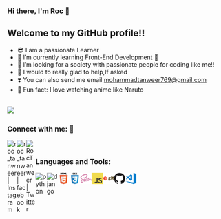 ### Hi there, I'm Roc 👋

## Welcome to my GitHub profile!!


- 😎 I am a passionate Learner  
- 🤔 I’m currently learning Front-End Development 🤣
- 🤖 I’m looking for a society with passionate people for coding like me!!
- 🤗 I would to really glad to help,If asked
- ❣️ You can also send me email mohammadtanweer769@gmail.com
- 👾 Fun fact: I love watching anime like Naruto 

<br/>

<img src="https://github-readme-stats.vercel.app/api?username=RocTanweer&show_icons=true&title_color=ffffff&icon_color=bb2acf&text_color=daf7dc&bg_color=151515">



### Connect with me: 🙂

[<img align="left" alt="roc_tanweer | Instagram" width="22px" src="https://cdn.jsdelivr.net/npm/simple-icons@v3/icons/instagram.svg" />][instagram]
[<img align="left" alt="roc_tanweer | facebook" width="22px" src="https://cdn1.iconfinder.com/data/icons/social-media-circle-7/512/Circled_Facebook_svg-256.png" />][fb]
[<img align="left" alt="RocTanweer | Twitter" width="22px" src="https://cdn.jsdelivr.net/npm/simple-icons@v3/icons/twitter.svg" />][twitter]
<!-- [<img align="left" alt="codeSTACKr.com" width="22px" src="https://raw.githubusercontent.com/iconic/open-iconic/master/svg/globe.svg" />][website]
[<img align="left" alt="codeSTACKr | YouTube" width="22px" src="https://cdn.jsdelivr.net/npm/simple-icons@v3/icons/youtube.svg" />][youtube] -->
<!-- [<img align="left" alt="codeSTACKr | LinkedIn" width="22px" src="https://cdn.jsdelivr.net/npm/simple-icons@v3/icons/linkedin.svg" />][linkedin] -->

<br />

### Languages and Tools:

[<img align="left" alt="python" width="26px" src="https://cdn2.iconfinder.com/data/icons/well-known-1/1024/Python-256.png" />][python]
[<img align="left" alt="django" width="26px" src="https://cdn2.iconfinder.com/data/icons/well-known-1/1024/Python-256.png" />][django]
[<img align="left" alt="HTML5" width="26px" src="https://raw.githubusercontent.com/github/explore/80688e429a7d4ef2fca1e82350fe8e3517d3494d/topics/html/html.png" />][HTML5]
[<img align="left" alt="CSS3" width="26px" src="https://raw.githubusercontent.com/github/explore/80688e429a7d4ef2fca1e82350fe8e3517d3494d/topics/css/css.png" />][CSS3]
[<img align="left" alt="Sass" width="26px" src="https://raw.githubusercontent.com/github/explore/80688e429a7d4ef2fca1e82350fe8e3517d3494d/topics/sass/sass.png" />][sass]
[<img align="left" alt="JavaScript" width="26px" src="https://raw.githubusercontent.com/github/explore/80688e429a7d4ef2fca1e82350fe8e3517d3494d/topics/javascript/javascript.png" />][js]
[<img align="left" alt="Git" width="26px" src="https://raw.githubusercontent.com/github/explore/80688e429a7d4ef2fca1e82350fe8e3517d3494d/topics/git/git.png" />][git]
[<img align="left" alt="GitHub" width="26px" src="https://raw.githubusercontent.com/github/explore/78df643247d429f6cc873026c0622819ad797942/topics/github/github.png" />][github]
[<img align="left" alt="Visual Studio Code" width="26px" src="https://raw.githubusercontent.com/github/explore/80688e429a7d4ef2fca1e82350fe8e3517d3494d/topics/visual-studio-code/visual-studio-code.png" />][vscode]
<!-- [<img align="left" alt="React" width="26px" src="https://raw.githubusercontent.com/github/explore/80688e429a7d4ef2fca1e82350fe8e3517d3494d/topics/react/react.png" />][reactplaylist]
[<img align="left" alt="Gatsby" width="26px" src="https://raw.githubusercontent.com/github/explore/e94815998e4e0713912fed477a1f346ec04c3da2/topics/gatsby/gatsby.png" />][webdevplaylist]
[<img align="left" alt="GraphQL" width="26px" src="https://raw.githubusercontent.com/github/explore/80688e429a7d4ef2fca1e82350fe8e3517d3494d/topics/graphql/graphql.png" />][webdevplaylist]
[<img align="left" alt="Node.js" width="26px" src="https://raw.githubusercontent.com/github/explore/80688e429a7d4ef2fca1e82350fe8e3517d3494d/topics/nodejs/nodejs.png" />][webdevplaylist]
[<img align="left" alt="Deno" width="26px" src="https://raw.githubusercontent.com/github/explore/361e2821e2dea67711cde99c9c40ed357061cf27/topics/deno/deno.png" />][webdevplaylist]
[<img align="left" alt="SQL" width="26px" src="https://raw.githubusercontent.com/github/explore/80688e429a7d4ef2fca1e82350fe8e3517d3494d/topics/sql/sql.png" />][webdevplaylist]
[<img align="left" alt="MySQL" width="26px" src="https://raw.githubusercontent.com/github/explore/80688e429a7d4ef2fca1e82350fe8e3517d3494d/topics/mysql/mysql.png" />][webdevplaylist]
[<img align="left" alt="MongoDB" width="26px" src="https://raw.githubusercontent.com/github/explore/80688e429a7d4ef2fca1e82350fe8e3517d3494d/topics/mongodb/mongodb.png" />][webdevplaylist] -->
<!-- [<img align="left" alt="Terminal" width="26px" src="https://raw.githubusercontent.com/github/explore/80688e429a7d4ef2fca1e82350fe8e3517d3494d/topics/terminal/terminal.png" />][webdevplaylist] -->



[twitter]: https://twitter.com/RocTanweer/
[instagram]: https://www.instagram.com/roc_tanweer/
[fb]: https://www.facebook.com/roc.tanweer.5/
[vscode]: https://code.visualstudio.com/download/
[HTML5]: https://en.wikipedia.org/wiki/HTML5/
[CSS3]: https://en.wikipedia.org/wiki/CSS/
[sass]: https://sass-lang.com/
[js]: https://www.javascript.com/
[git]: https://git-scm.com/
[github]: https://github.com/
[python]: https://www.python.org/
[email]: mohammadtanweer769@gmail.com
[django]: https://www.djangoproject.com/
